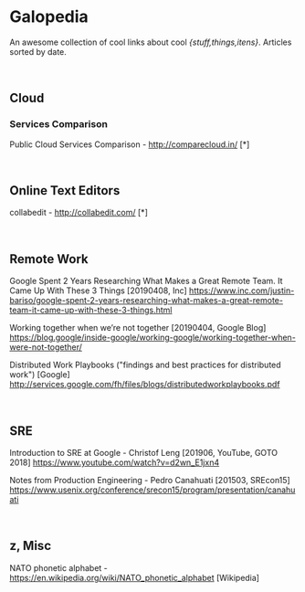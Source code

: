 # Galopedia
An awesome collection of cool links about cool *{stuff,things,itens}*. Articles sorted by date.

&nbsp;
&nbsp;
&nbsp;


## Cloud ##

### Services Comparison
Public Cloud Services Comparison - http://comparecloud.in/ [*]



&nbsp;
&nbsp;



## Online Text Editors
collabedit - http://collabedit.com/ [*]



&nbsp;
&nbsp;



## Remote Work
Google Spent 2 Years Researching What Makes a Great Remote Team. It Came Up With These 3 Things [20190408, Inc]
https://www.inc.com/justin-bariso/google-spent-2-years-researching-what-makes-a-great-remote-team-it-came-up-with-these-3-things.html

Working together when we’re not together [20190404, Google Blog]
https://blog.google/inside-google/working-google/working-together-when-were-not-together/

Distributed Work Playbooks ("findings and best practices for distributed work") [Google]
http://services.google.com/fh/files/blogs/distributedworkplaybooks.pdf



&nbsp;
&nbsp;



## SRE
Introduction to SRE at Google - Christof Leng [201906, YouTube, GOTO 2018]
https://www.youtube.com/watch?v=d2wn_E1jxn4

Notes from Production Engineering - Pedro Canahuati [201503, SREcon15]
https://www.usenix.org/conference/srecon15/program/presentation/canahuati



&nbsp;
&nbsp;



## z, Misc
NATO phonetic alphabet - https://en.wikipedia.org/wiki/NATO_phonetic_alphabet [Wikipedia]


